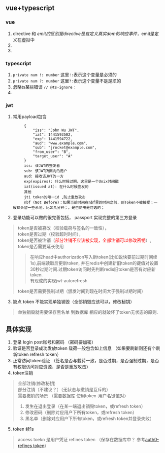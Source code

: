 ## vue+typescript
### vue 
1. directive 和 $emit 的区别 是directive 是自定义真实dom的响应事件，$emit是定义在虚拟中
2. 
2. 


### typescript
1. `private num !: number` 这里`!:`表示这个变量是必须的
2. `private num ?: number` 这里`?:`表示这个变量不是是须的
3. 忽略ts某些错误 `// @ts-ignore：`
4. 

### jwt
1. 常用payload包含

            {
                "iss": "John Wu JWT",
                "iat": 1441593502,
                "exp": 1441594722,
                "aud": "www.example.com",
                "sub": "jrocket@example.com",
                "from_user": "B",
                "target_user": "A"
            }
            iss: 该JWT的签发者
            sub: 该JWT所面向的用户
            aud: 接收该JWT的一方
            exp(expires): 什么时候过期，这里是一个Unix时间戳
            iat(issued at): 在什么时候签发的
            其他
            jti token的唯一id ,防止重放攻击
            nbf (Not Before)：如果当前时间在nbf里的时间之前，则Token不被接受；一般都会留一些余地，比如几分钟；，是否使用是可选的；

2. 登录功能可以做的很完善包括， passport 实现完整的第三方登录 
> token是否被篡改（校验载荷与签名的一致性），     
> token是否过期（校验超时时间），   
> token是否被注销（<span style="color: red">部分注销不应该被实现，全部注销可以修改密钥</span>）,    
> token是否需要延长使用
>> 在响应head中authorization写入新token(比如说快要前过期时间续1s),前端读取后更新token,
>> 并在redis中创建新旧token的键值对设置30秒过期时间.过期token访问时先判断redis旧token是否有对应新token.     
>> 有现成的实现jwt-autorefresh
> 
> token是否需要强制过期（颁发时间到现在时间大于强制过期时间）

3. 缺点 token 不能实现单独销毁（全部销毁应该可以，修改秘钥）
> 单独销毁就需要保存黑名单 到数据库 相应的就破坏了token无状态的原则.

## 具体实现
1. 登录 login post账号和密码 （密码要加密）
2. 验证是否登录成功发放token 载荷一般包含如上信息 （如果要刷新则还有个刷新token refresh token）
3. 正常访问token验证 （签名是否与载荷一致，是否过期，是否强制过期，是否有权限访问对应资源，是否是重放攻击）
4. token注销
> 全部注销(修改秘钥)   
> 部分注销（不建议？）（无状态与撤销是互斥的）   
> 需要撤销的场景 （需要数据库 使用token-用户名键值对）   
>  1. 发生在退出登录（在某一端退出销毁token，或refresh token）   
>  2. 修改密码（删除对应用户下所有token，或refresh token）   
>  3. 黑名单（删除对应用户下所有token，或refresh token并登录失败）

5.  token 续1s
> access toekn 是用户凭证
> refines token （保存在数据库中？ 参考[auth0-refines token](https://auth0.com/docs/tokens/refresh-token/current)）





















